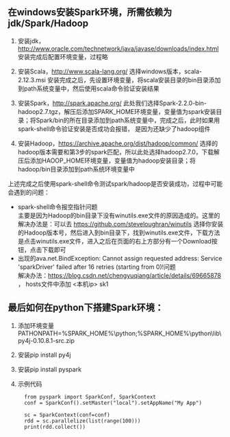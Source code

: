 ## 在windows安装Spark环境，所需依赖为jdk/Spark/Hadoop

1. 安装jdk，http://www.oracle.com/technetwork/java/javase/downloads/index.html
安装完成后配置环境变量，过程略

2. 安装Scala，http://www.scala-lang.org/
选择windows版本，scala-2.12.3.msi
安装完成之后，先设置环境变量，将scala安装目录的bin目录添加到path系统变量中，然后使用scala命令验证安装结果

3. 安装Spark，http://spark.apache.org/
此处我们选择Spark-2.2.0-bin-hadoop2.7.tgz，解压后添加SPARK_HOME环境变量，变量值为spark安装目录；将Spark/bin的所在目录添加到path系统变量中，完成之后，此时如果用spark-shell命令验证安装是否成功会报错，
是因为还缺少了hadoop组件

4. 安装Hadoop，https://archive.apache.org/dist/hadoop/common/
选择的hadoop版本需要和第3步的spark匹配，所以此处选择hadoop2.7.0，下载解压后添加HAOOP_HOME环境变量，变量值为hadoop安装目录；将hadoop/bin目录添加到path系统环境变量中

上述完成之后使用spark-shell命令测试spark/hadoop是否安装成功，过程中可能会遇到的问题：  
* spark-shell命令报空指针问题  
主要是因为Hadoop的bin目录下没有winutils.exe文件的原因造成的。这里的解决办法是：可以去 https://github.com/steveloughran/winutils 选择你安装的Hadoop版本号，然后进入到bin目录下，找到winutils.exe文件，下载方法是点击winutils.exe文件，进入之后在页面的右上方部分有一个Download按钮，点击下载即可
* 出现的ava.net.BindException: Cannot assign requested address: Service 'sparkDriver' failed after 16 retries (starting from 0)!问题  
解决办法：https://blog.csdn.net/chengyuqiang/article/details/69665878 ，
hosts文件中添加 <本机ip> sk1

## 最后如何在python下搭建Spark环境：
1. 添加环境变量  
PATHONPATH=%SPARK_HOME%\python;%SPARK_HOME%\python\lib\py4j-0.10.8.1-src.zip
2. 安装pip install py4j

3. 安装pip install pyspark

4. 示例代码
    ```
      from pyspark import SparkConf, SparkContext
      conf = SparkConf().setMaster("local").setAppName("My App")

      sc = SparkContext(conf=conf)
      rdd = sc.parallelize(list(range(100)))
      print(rdd.collect())
    ```
